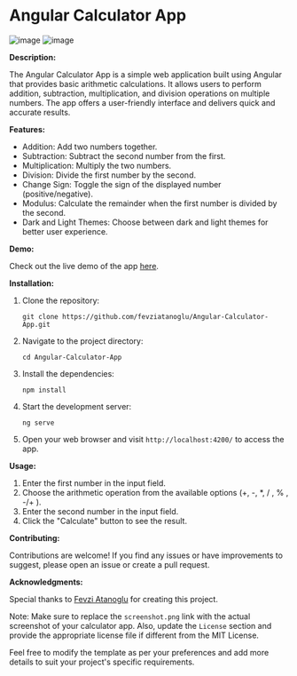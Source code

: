 # Angular Calculator App

![image](https://github.com/fevziatanoglu/Angular-Calculator-App/assets/95905332/c5043b5e-24ca-4b5a-8e92-93a3af1c1739)
![image](https://github.com/fevziatanoglu/Angular-Calculator-App/assets/95905332/08460c73-52a8-4894-8b94-b8834f9049be)

**Description:**

The Angular Calculator App is a simple web application built using Angular that provides basic arithmetic calculations. It allows users to perform addition, subtraction, multiplication, and division operations on multiple numbers. The app offers a user-friendly interface and delivers quick and accurate results.

**Features:**

- Addition: Add two numbers together.
- Subtraction: Subtract the second number from the first.
- Multiplication: Multiply the two numbers.
- Division: Divide the first number by the second.
- Change Sign: Toggle the sign of the displayed number (positive/negative).
- Modulus: Calculate the remainder when the first number is divided by the second.
- Dark and Light Themes: Choose between dark and light themes for better user experience.

**Demo:**

Check out the live demo of the app [here](angular-calculator-app-taupe.vercel.app/).

**Installation:**

1. Clone the repository:

   ```
   git clone https://github.com/fevziatanoglu/Angular-Calculator-App.git
   ```

2. Navigate to the project directory:

   ```
   cd Angular-Calculator-App
   ```

3. Install the dependencies:

   ```
   npm install
   ```

4. Start the development server:

   ```
   ng serve
   ```

5. Open your web browser and visit `http://localhost:4200/` to access the app.

**Usage:**

1. Enter the first number in the input field.
2. Choose the arithmetic operation from the available options (+, -, *, / , % , -/+ ).
3. Enter the second number in the input field.
4. Click the "Calculate" button to see the result.

**Contributing:**

Contributions are welcome! If you find any issues or have improvements to suggest, please open an issue or create a pull request.

**Acknowledgments:**

Special thanks to [Fevzi Atanoglu](https://github.com/fevziatanoglu) for creating this project.



Note: Make sure to replace the `screenshot.png` link with the actual screenshot of your calculator app. Also, update the `License` section and provide the appropriate license file if different from the MIT License.

Feel free to modify the template as per your preferences and add more details to suit your project's specific requirements.

